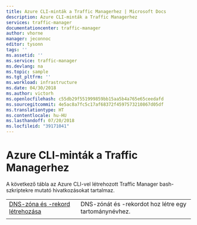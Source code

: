 ```yaml
---
title: Azure CLI-minták a Traffic Managerhez | Microsoft Docs
description: Azure CLI-minták a Traffic Managerhez
services: traffic-manager
documentationcenter: traffic-manager
author: vhorne
manager: jeconnoc
editor: tysonn
tags: ''
ms.assetid: ''
ms.service: traffic-manager
ms.devlang: na
ms.topic: sample
ms.tgt_pltfrm: ''
ms.workload: infrastructure
ms.date: 04/30/2018
ms.author: victorh
ms.openlocfilehash: c55db29f551999859bb15aa5b4a765e65ceedafd
ms.sourcegitcommit: 4e5ac8a7fc5c17af68372f4597573210867d05df
ms.translationtype: HT
ms.contentlocale: hu-HU
ms.lasthandoff: 07/20/2018
ms.locfileid: "39171041"
---
```

# <a name="azure-cli-samples-for-traffic-manager"></a>Azure CLI-minták a Traffic Managerhez

A következő tábla az Azure CLI-vel létrehozott Traffic Manager bash-szkriptekre mutató hivatkozásokat tartalmaz.

| | |
|-|-|
| [DNS-zóna és -rekord létrehozása](./scripts/traffic-manager-cli-create-dns-zone-record.md) | DNS-zónát és -rekordot hoz létre egy tartománynévhez. |
| | |


